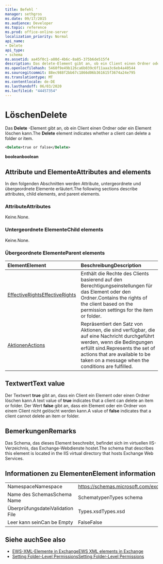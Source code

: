 ```yaml
---
title: Befehl '
manager: sethgros
ms.date: 09/17/2015
ms.audience: Developer
ms.topic: reference
ms.prod: office-online-server
localization_priority: Normal
api_name:
- Delete
api_type:
- schema
ms.assetid: aa45f0c1-a80d-4b6c-8a85-375b6de515f4
description: Das delete-Element gibt an, ob ein Client einen Ordner oder ein Element löschen kann.
ms.openlocfilehash: 5460f9e49b126ca6b039c6f11aaa3c6eb4a40544
ms.sourcegitcommit: 88ec988f2bb67c1866d06b361615f3674a24e795
ms.translationtype: MT
ms.contentlocale: de-DE
ms.lasthandoff: 06/03/2020
ms.locfileid: "44457354"
---
```

# <a name="delete"></a><span data-ttu-id="081c6-103">Löschen</span><span class="sxs-lookup"><span data-stu-id="081c6-103">Delete</span></span>

<span data-ttu-id="081c6-104">Das **Delete** -Element gibt an, ob ein Client einen Ordner oder ein Element löschen kann.</span><span class="sxs-lookup"><span data-stu-id="081c6-104">The **Delete** element indicates whether a client can delete a folder or item.</span></span> 
  
```XML
<Delete>true or false</Delete>
```

<span data-ttu-id="081c6-105">**boolean**</span><span class="sxs-lookup"><span data-stu-id="081c6-105">**boolean**</span></span>

## <a name="attributes-and-elements"></a><span data-ttu-id="081c6-106">Attribute und Elemente</span><span class="sxs-lookup"><span data-stu-id="081c6-106">Attributes and elements</span></span>

<span data-ttu-id="081c6-107">In den folgenden Abschnitten werden Attribute, untergeordnete und übergeordnete Elemente erläutert.</span><span class="sxs-lookup"><span data-stu-id="081c6-107">The following sections describe attributes, child elements, and parent elements.</span></span>
  
### <a name="attributes"></a><span data-ttu-id="081c6-108">Attribute</span><span class="sxs-lookup"><span data-stu-id="081c6-108">Attributes</span></span>

<span data-ttu-id="081c6-109">Keine.</span><span class="sxs-lookup"><span data-stu-id="081c6-109">None.</span></span>
  
### <a name="child-elements"></a><span data-ttu-id="081c6-110">Untergeordnete Elemente</span><span class="sxs-lookup"><span data-stu-id="081c6-110">Child elements</span></span>

<span data-ttu-id="081c6-111">Keine.</span><span class="sxs-lookup"><span data-stu-id="081c6-111">None.</span></span>
  
### <a name="parent-elements"></a><span data-ttu-id="081c6-112">Übergeordnete Elemente</span><span class="sxs-lookup"><span data-stu-id="081c6-112">Parent elements</span></span>

|<span data-ttu-id="081c6-113">**Element**</span><span class="sxs-lookup"><span data-stu-id="081c6-113">**Element**</span></span>|<span data-ttu-id="081c6-114">**Beschreibung**</span><span class="sxs-lookup"><span data-stu-id="081c6-114">**Description**</span></span>|
|:-----|:-----|
|[<span data-ttu-id="081c6-115">EffectiveRights</span><span class="sxs-lookup"><span data-stu-id="081c6-115">EffectiveRights</span></span>](effectiverights.md) <br/> |<span data-ttu-id="081c6-116">Enthält die Rechte des Clients basierend auf den Berechtigungseinstellungen für das Element oder den Ordner.</span><span class="sxs-lookup"><span data-stu-id="081c6-116">Contains the rights of the client based on the permission settings for the item or folder.</span></span>  <br/> |
|[<span data-ttu-id="081c6-117">Aktionen</span><span class="sxs-lookup"><span data-stu-id="081c6-117">Actions</span></span>](actions.md) <br/> |<span data-ttu-id="081c6-118">Repräsentiert den Satz von Aktionen, die sind verfügbar, die auf eine Nachricht durchgeführt werden, wenn die Bedingungen erfüllt sind.</span><span class="sxs-lookup"><span data-stu-id="081c6-118">Represents the set of actions that are available to be taken on a message when the conditions are fulfilled.</span></span>  <br/> |
   
## <a name="text-value"></a><span data-ttu-id="081c6-119">Textwert</span><span class="sxs-lookup"><span data-stu-id="081c6-119">Text value</span></span>

<span data-ttu-id="081c6-120">Der Textwert **true** gibt an, dass ein Client ein Element oder einen Ordner löschen kann.</span><span class="sxs-lookup"><span data-stu-id="081c6-120">A text value of **true** indicates that a client can delete an item or folder.</span></span> <span data-ttu-id="081c6-121">Der Wert **false** gibt an, dass ein Element oder ein Ordner von einem Client nicht gelöscht werden kann.</span><span class="sxs-lookup"><span data-stu-id="081c6-121">A value of **false** indicates that a client cannot delete an item or folder.</span></span> 
  
## <a name="remarks"></a><span data-ttu-id="081c6-122">Bemerkungen</span><span class="sxs-lookup"><span data-stu-id="081c6-122">Remarks</span></span>

<span data-ttu-id="081c6-123">Das Schema, das dieses Element beschreibt, befindet sich im virtuellen IIS-Verzeichnis, das Exchange-Webdienste hostet.</span><span class="sxs-lookup"><span data-stu-id="081c6-123">The schema that describes this element is located in the IIS virtual directory that hosts Exchange Web Services.</span></span>
  
## <a name="element-information"></a><span data-ttu-id="081c6-124">Informationen zu Elementen</span><span class="sxs-lookup"><span data-stu-id="081c6-124">Element information</span></span>

|||
|:-----|:-----|
|<span data-ttu-id="081c6-125">Namespace</span><span class="sxs-lookup"><span data-stu-id="081c6-125">Namespace</span></span>  <br/> |https://schemas.microsoft.com/exchange/services/2006/types  <br/> |
|<span data-ttu-id="081c6-126">Name des Schemas</span><span class="sxs-lookup"><span data-stu-id="081c6-126">Schema Name</span></span>  <br/> |<span data-ttu-id="081c6-127">Schematypen</span><span class="sxs-lookup"><span data-stu-id="081c6-127">Types schema</span></span>  <br/> |
|<span data-ttu-id="081c6-128">Überprüfungsdatei</span><span class="sxs-lookup"><span data-stu-id="081c6-128">Validation File</span></span>  <br/> |<span data-ttu-id="081c6-129">Types.xsd</span><span class="sxs-lookup"><span data-stu-id="081c6-129">Types.xsd</span></span>  <br/> |
|<span data-ttu-id="081c6-130">Leer kann sein</span><span class="sxs-lookup"><span data-stu-id="081c6-130">Can be Empty</span></span>  <br/> |<span data-ttu-id="081c6-131">False</span><span class="sxs-lookup"><span data-stu-id="081c6-131">False</span></span>  <br/> |
   
## <a name="see-also"></a><span data-ttu-id="081c6-132">Siehe auch</span><span class="sxs-lookup"><span data-stu-id="081c6-132">See also</span></span>

- [<span data-ttu-id="081c6-133">EWS-XML-Elemente in Exchange</span><span class="sxs-lookup"><span data-stu-id="081c6-133">EWS XML elements in Exchange</span></span>](ews-xml-elements-in-exchange.md)
- [<span data-ttu-id="081c6-134">Setting Folder-Level Permissions</span><span class="sxs-lookup"><span data-stu-id="081c6-134">Setting Folder-Level Permissions</span></span>](https://msdn.microsoft.com/library/c7530e86-5112-401c-b10a-9c054ae59f07%28Office.15%29.aspx)


